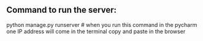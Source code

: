 

Command to run the server:
--------------------------
python manage.py runserver       # when you run this command in the pycharm one IP address will come in the terminal copy and paste in the browser
